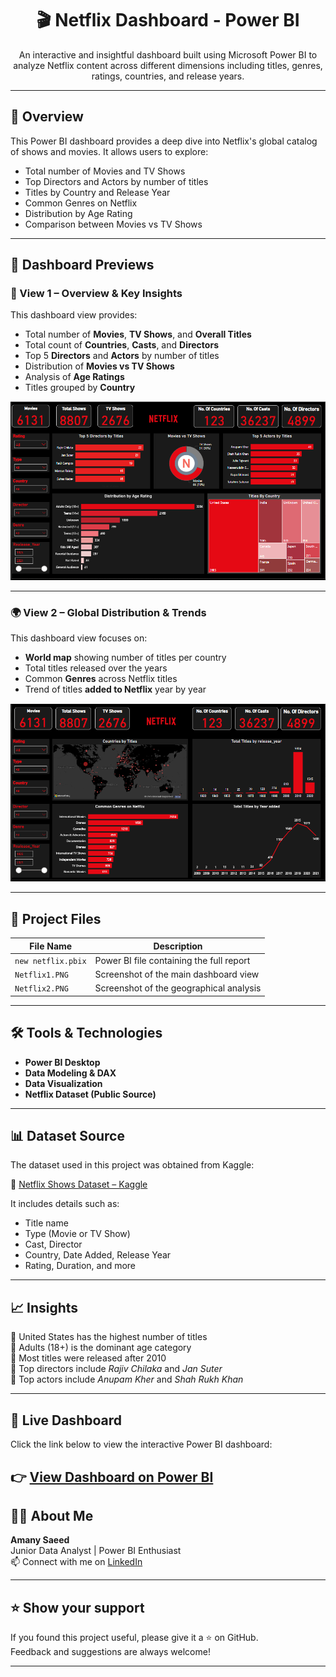 <h1 align="center">🎬 Netflix Dashboard - Power BI</h1>

<p align="center">
  An interactive and insightful dashboard built using Microsoft Power BI to analyze Netflix content across different dimensions including titles, genres, ratings, countries, and release years.
</p>

---

## 📌 Overview

This Power BI dashboard provides a deep dive into Netflix's global catalog of shows and movies. It allows users to explore:

- Total number of Movies and TV Shows
- Top Directors and Actors by number of titles
- Titles by Country and Release Year
- Common Genres on Netflix
- Distribution by Age Rating
- Comparison between Movies vs TV Shows

---

## 📸 Dashboard Previews

### 🧭 View 1 – Overview & Key Insights

This dashboard view provides:
- Total number of **Movies**, **TV Shows**, and **Overall Titles**
- Total count of **Countries**, **Casts**, and **Directors**
- Top 5 **Directors** and **Actors** by number of titles
- Distribution of **Movies vs TV Shows**
- Analysis of **Age Ratings**
- Titles grouped by **Country**

![Dashboard Screenshot 1](Netflix1.PNG)

---

### 🌍 View 2 – Global Distribution & Trends

This dashboard view focuses on:
- **World map** showing number of titles per country
- Total titles released over the years
- Common **Genres** across Netflix titles
- Trend of titles **added to Netflix** year by year

![Dashboard Screenshot 2](Netflix2.PNG)


---

## 📁 Project Files

| File Name               | Description                              |
|------------------------|------------------------------------------|
| `new netflix.pbix`     | Power BI file containing the full report |
| `Netflix1.PNG`         | Screenshot of the main dashboard view    |
| `Netflix2.PNG`         | Screenshot of the geographical analysis  |

---

## 🛠 Tools & Technologies

- **Power BI Desktop**
- **Data Modeling & DAX**
- **Data Visualization**
- **Netflix Dataset (Public Source)**
- ---

## 📊 Dataset Source

The dataset used in this project was obtained from Kaggle:

🔗 [Netflix Shows Dataset – Kaggle](https://www.kaggle.com/datasets/shivamb/netflix-shows)

It includes details such as:
- Title name
- Type (Movie or TV Show)
- Cast, Director
- Country, Date Added, Release Year
- Rating, Duration, and more


---

## 📈 Insights

🔹 United States has the highest number of titles  
🔹 Adults (18+) is the dominant age category  
🔹 Most titles were released after 2010  
🔹 Top directors include *Rajiv Chilaka* and *Jan Suter*  
🔹 Top actors include *Anupam Kher* and *Shah Rukh Khan*

---
## 🔗 Live Dashboard

Click the link below to view the interactive Power BI dashboard:

👉 [View Dashboard on Power BI](https://app.powerbi.com/reportEmbed?reportId=8953f947-0eb2-4ee5-ad7b-c6fe2d4f4605&autoAuth=true&ctid=77255288-5298-4ea5-81aa-a13e604c30ac)
---
## 🙋‍♀️ About Me

**Amany Saeed**  
Junior Data Analyst | Power BI Enthusiast  
📫 Connect with me on [LinkedIn](https://www.linkedin.com/in/amany-saeed/) 

---

## ⭐ Show your support

If you found this project useful, please give it a ⭐ on GitHub.  
Feedback and suggestions are always welcome!

---

